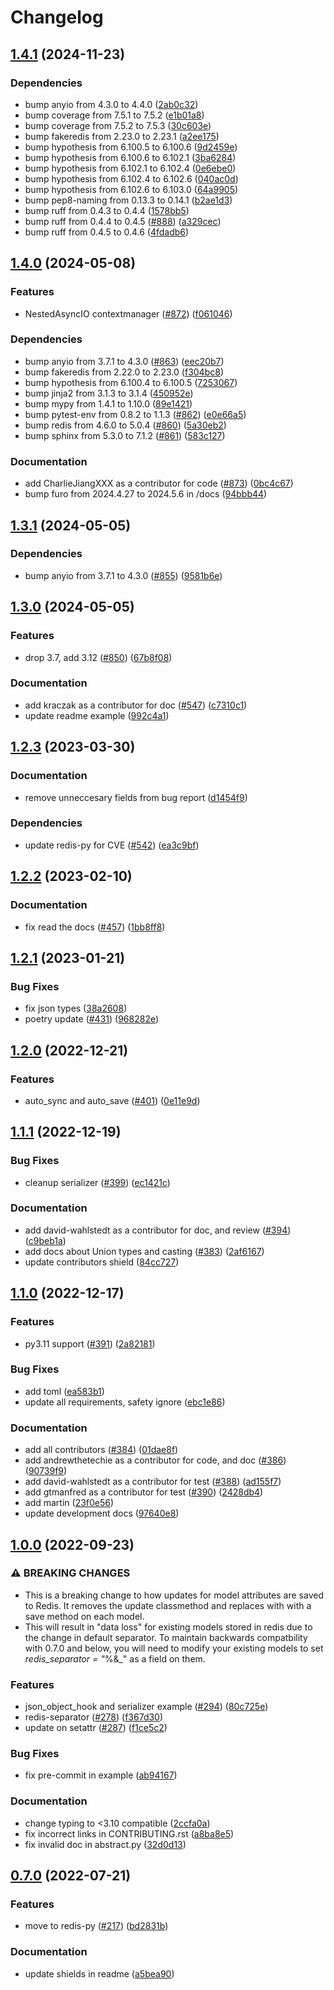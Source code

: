 # Changelog

## [1.4.1](https://github.com/andrewthetechie/pydantic-aioredis/compare/v1.4.0...v1.4.1) (2024-11-23)


### Dependencies

* bump anyio from 4.3.0 to 4.4.0 ([2ab0c32](https://github.com/andrewthetechie/pydantic-aioredis/commit/2ab0c3299a2e1114297a3c643e8b04f9e998658c))
* bump coverage from 7.5.1 to 7.5.2 ([e1b01a8](https://github.com/andrewthetechie/pydantic-aioredis/commit/e1b01a8b4fce969285d5fa6d9a3b3f94a085dd5b))
* bump coverage from 7.5.2 to 7.5.3 ([30c603e](https://github.com/andrewthetechie/pydantic-aioredis/commit/30c603e481c1dd3e63f1cc14c4093c607a1e4063))
* bump fakeredis from 2.23.0 to 2.23.1 ([a2ee175](https://github.com/andrewthetechie/pydantic-aioredis/commit/a2ee175504d576efefaff70e89e5a7e033c21bdf))
* bump hypothesis from 6.100.5 to 6.100.6 ([9d2459e](https://github.com/andrewthetechie/pydantic-aioredis/commit/9d2459e1ea5ece392469a4e4c87a7ef597209430))
* bump hypothesis from 6.100.6 to 6.102.1 ([3ba6284](https://github.com/andrewthetechie/pydantic-aioredis/commit/3ba6284f26e24834598d5175a6db7e8131d6b92d))
* bump hypothesis from 6.102.1 to 6.102.4 ([0e6ebe0](https://github.com/andrewthetechie/pydantic-aioredis/commit/0e6ebe00f2089e20af52e42346aefc9be686d64d))
* bump hypothesis from 6.102.4 to 6.102.6 ([040ac0d](https://github.com/andrewthetechie/pydantic-aioredis/commit/040ac0dd9aeca94d55f9c121ae1e4c3e9ca18daf))
* bump hypothesis from 6.102.6 to 6.103.0 ([64a9905](https://github.com/andrewthetechie/pydantic-aioredis/commit/64a990573a0258662d281ece17ff9d28935e325b))
* bump pep8-naming from 0.13.3 to 0.14.1 ([b2ae1d3](https://github.com/andrewthetechie/pydantic-aioredis/commit/b2ae1d389ee9c496bad156d55d94805ad3021991))
* bump ruff from 0.4.3 to 0.4.4 ([1578bb5](https://github.com/andrewthetechie/pydantic-aioredis/commit/1578bb5cb383d3338aaf3ece7546ac60f54cac45))
* bump ruff from 0.4.4 to 0.4.5 ([#888](https://github.com/andrewthetechie/pydantic-aioredis/issues/888)) ([a329cec](https://github.com/andrewthetechie/pydantic-aioredis/commit/a329cecab10e9d7b7c87e6041f32e4c0d1c86b53))
* bump ruff from 0.4.5 to 0.4.6 ([4fdadb6](https://github.com/andrewthetechie/pydantic-aioredis/commit/4fdadb6dba405838d303d76ca81fe511a3235b0f))

## [1.4.0](https://github.com/andrewthetechie/pydantic-aioredis/compare/v1.3.1...v1.4.0) (2024-05-08)


### Features

* NestedAsyncIO contextmanager ([#872](https://github.com/andrewthetechie/pydantic-aioredis/issues/872)) ([f061046](https://github.com/andrewthetechie/pydantic-aioredis/commit/f06104661b16e516994b3469bb775bcb52ff6508))


### Dependencies

* bump anyio from 3.7.1 to 4.3.0 ([#863](https://github.com/andrewthetechie/pydantic-aioredis/issues/863)) ([eec20b7](https://github.com/andrewthetechie/pydantic-aioredis/commit/eec20b76216aa569b1b39a95ec047843387be0ca))
* bump fakeredis from 2.22.0 to 2.23.0 ([f304bc8](https://github.com/andrewthetechie/pydantic-aioredis/commit/f304bc8840bc45b33ec9fb07a6f3def4ebc91281))
* bump hypothesis from 6.100.4 to 6.100.5 ([7253067](https://github.com/andrewthetechie/pydantic-aioredis/commit/725306722d2aa8b31e736bcb3dbcf16a9440449b))
* bump jinja2 from 3.1.3 to 3.1.4 ([450952e](https://github.com/andrewthetechie/pydantic-aioredis/commit/450952ecedee21734aa9fc633d41924e372cf0d4))
* bump mypy from 1.4.1 to 1.10.0 ([89e1421](https://github.com/andrewthetechie/pydantic-aioredis/commit/89e14214b043b0dfbe36ce3ea792b13fa6602fd6))
* bump pytest-env from 0.8.2 to 1.1.3 ([#862](https://github.com/andrewthetechie/pydantic-aioredis/issues/862)) ([e0e66a5](https://github.com/andrewthetechie/pydantic-aioredis/commit/e0e66a58fb0578337ff4f62ae909792a65a2a84f))
* bump redis from 4.6.0 to 5.0.4 ([#860](https://github.com/andrewthetechie/pydantic-aioredis/issues/860)) ([5a30eb2](https://github.com/andrewthetechie/pydantic-aioredis/commit/5a30eb288a955161df8b026e032d9d4e9129727c))
* bump sphinx from 5.3.0 to 7.1.2 ([#861](https://github.com/andrewthetechie/pydantic-aioredis/issues/861)) ([583c127](https://github.com/andrewthetechie/pydantic-aioredis/commit/583c1275c9ea78f76fc50e0a2dc08b2a83d833c6))


### Documentation

* add CharlieJiangXXX as a contributor for code ([#873](https://github.com/andrewthetechie/pydantic-aioredis/issues/873)) ([0bc4c67](https://github.com/andrewthetechie/pydantic-aioredis/commit/0bc4c67c2f9eb9dd3897710a06f49342021d618c))
* bump furo from 2024.4.27 to 2024.5.6 in /docs ([94bbb44](https://github.com/andrewthetechie/pydantic-aioredis/commit/94bbb444a84a7c69c34632a6c695759003373682))

## [1.3.1](https://github.com/andrewthetechie/pydantic-aioredis/compare/v1.3.0...v1.3.1) (2024-05-05)


### Dependencies

* bump anyio from 3.7.1 to 4.3.0 ([#855](https://github.com/andrewthetechie/pydantic-aioredis/issues/855)) ([9581b6e](https://github.com/andrewthetechie/pydantic-aioredis/commit/9581b6e5787d4a1218dc59447158010ba21d8d8e))

## [1.3.0](https://github.com/andrewthetechie/pydantic-aioredis/compare/v1.2.3...v1.3.0) (2024-05-05)


### Features

* drop 3.7, add 3.12 ([#850](https://github.com/andrewthetechie/pydantic-aioredis/issues/850)) ([67b8f08](https://github.com/andrewthetechie/pydantic-aioredis/commit/67b8f0866f24c2f757ce1d6b94d431b751def97f))


### Documentation

* add kraczak as a contributor for doc ([#547](https://github.com/andrewthetechie/pydantic-aioredis/issues/547)) ([c7310c1](https://github.com/andrewthetechie/pydantic-aioredis/commit/c7310c11c2f7bc9c02d1e5a0dc071eb89fcbf182))
* update readme example ([992c4a1](https://github.com/andrewthetechie/pydantic-aioredis/commit/992c4a12ce83df793c13c9f266a704adb67ab7d4))

## [1.2.3](https://github.com/andrewthetechie/pydantic-aioredis/compare/v1.2.2...v1.2.3) (2023-03-30)


### Documentation

* remove unneccesary fields from bug report ([d1454f9](https://github.com/andrewthetechie/pydantic-aioredis/commit/d1454f91ec394a6f6c0d043ad2511d156808e5df))


### Dependencies

* update redis-py for CVE ([#542](https://github.com/andrewthetechie/pydantic-aioredis/issues/542)) ([ea3c9bf](https://github.com/andrewthetechie/pydantic-aioredis/commit/ea3c9bf177ada446e97f91c55e982c86c4f4b856))

## [1.2.2](https://github.com/andrewthetechie/pydantic-aioredis/compare/v1.2.1...v1.2.2) (2023-02-10)


### Documentation

* fix read the docs ([#457](https://github.com/andrewthetechie/pydantic-aioredis/issues/457)) ([1bb8ff8](https://github.com/andrewthetechie/pydantic-aioredis/commit/1bb8ff8a7f63b0d742a798fc902db8b6fd499561))

## [1.2.1](https://github.com/andrewthetechie/pydantic-aioredis/compare/v1.2.0...v1.2.1) (2023-01-21)


### Bug Fixes

* fix json types ([38a2608](https://github.com/andrewthetechie/pydantic-aioredis/commit/38a26084c65c9f01319318fecc3bfcf43d03474d))
* poetry update ([#431](https://github.com/andrewthetechie/pydantic-aioredis/issues/431)) ([968282e](https://github.com/andrewthetechie/pydantic-aioredis/commit/968282e4c87ac324e2380853508a189d0fcfe39d))

## [1.2.0](https://github.com/andrewthetechie/pydantic-aioredis/compare/v1.1.1...v1.2.0) (2022-12-21)


### Features

* auto_sync and auto_save ([#401](https://github.com/andrewthetechie/pydantic-aioredis/issues/401)) ([0e11e9d](https://github.com/andrewthetechie/pydantic-aioredis/commit/0e11e9dedef38c8d7b6226a143e7a3ae7ad2a340))

## [1.1.1](https://github.com/andrewthetechie/pydantic-aioredis/compare/v1.1.0...v1.1.1) (2022-12-19)


### Bug Fixes

* cleanup serializer ([#399](https://github.com/andrewthetechie/pydantic-aioredis/issues/399)) ([ec1421c](https://github.com/andrewthetechie/pydantic-aioredis/commit/ec1421c55608d87400eeb3e49332c61dddc0c5f6))


### Documentation

* add david-wahlstedt as a contributor for doc, and review ([#394](https://github.com/andrewthetechie/pydantic-aioredis/issues/394)) ([c9beb1a](https://github.com/andrewthetechie/pydantic-aioredis/commit/c9beb1aa85a7c394aceb0ab5cde10f6dfb32bf1a))
* add docs about Union types and casting ([#383](https://github.com/andrewthetechie/pydantic-aioredis/issues/383)) ([2af6167](https://github.com/andrewthetechie/pydantic-aioredis/commit/2af61672e3fb02db60f5faea0a6bf1fd528dcb6a))
* update contributors shield ([84cc727](https://github.com/andrewthetechie/pydantic-aioredis/commit/84cc727763f7757ead8ecaf870885e4dd71636b0))

## [1.1.0](https://github.com/andrewthetechie/pydantic-aioredis/compare/v1.0.0...v1.1.0) (2022-12-17)


### Features

* py3.11 support ([#391](https://github.com/andrewthetechie/pydantic-aioredis/issues/391)) ([2a82181](https://github.com/andrewthetechie/pydantic-aioredis/commit/2a82181ffb29ed7e26c314a0b9d9f0f2f29a6abb))


### Bug Fixes

* add toml ([ea583b1](https://github.com/andrewthetechie/pydantic-aioredis/commit/ea583b152c2aecf31495cc95303ba79ec821e799))
* update all requirements, safety ignore ([ebc1e86](https://github.com/andrewthetechie/pydantic-aioredis/commit/ebc1e863e251c9d8a7976d75335f84b29d1d2b4b))


### Documentation

* add all contributors ([#384](https://github.com/andrewthetechie/pydantic-aioredis/issues/384)) ([01dae8f](https://github.com/andrewthetechie/pydantic-aioredis/commit/01dae8fbfe706bba60e6be429ad040c4d641ecef))
* add andrewthetechie as a contributor for code, and doc ([#386](https://github.com/andrewthetechie/pydantic-aioredis/issues/386)) ([90739f9](https://github.com/andrewthetechie/pydantic-aioredis/commit/90739f9bae9667662175811404b7ecc3d7ca76ec))
* add david-wahlstedt as a contributor for test ([#388](https://github.com/andrewthetechie/pydantic-aioredis/issues/388)) ([ad155f7](https://github.com/andrewthetechie/pydantic-aioredis/commit/ad155f79e303d72a9717021ae89668e51d8f50d6))
* add gtmanfred as a contributor for test ([#390](https://github.com/andrewthetechie/pydantic-aioredis/issues/390)) ([2428db4](https://github.com/andrewthetechie/pydantic-aioredis/commit/2428db486b9fcd2ce654c711f5a7fe5b25f456de))
* add martin ([23f0e56](https://github.com/andrewthetechie/pydantic-aioredis/commit/23f0e560a65bad108b82f6e4f40384ff69156e26))
* update development docs ([97640e8](https://github.com/andrewthetechie/pydantic-aioredis/commit/97640e843f2f201f88e6c3ed580fd5947464e00a))

## [1.0.0](https://github.com/andrewthetechie/pydantic-aioredis/compare/v0.7.0...v1.0.0) (2022-09-23)


### ⚠ BREAKING CHANGES

* This is a breaking change to how updates for model attributes are saved to Redis. It removes the update classmethod and replaces with with a save method on each model.
* This will result in "data loss" for existing models stored in redis due to the change in default separator. To maintain backwards compatbility with 0.7.0 and below, you will need to modify your existing models to set _redis_separator = "_%&_" as a field on them.

### Features

* json_object_hook and serializer example ([#294](https://github.com/andrewthetechie/pydantic-aioredis/issues/294)) ([80c725e](https://github.com/andrewthetechie/pydantic-aioredis/commit/80c725e087b1a09917df1770ebc676139808b2cb))
* redis-separator ([#278](https://github.com/andrewthetechie/pydantic-aioredis/issues/278)) ([f367d30](https://github.com/andrewthetechie/pydantic-aioredis/commit/f367d300751b3a7550b54c31f6a7da58e9296351))
* update on setattr ([#287](https://github.com/andrewthetechie/pydantic-aioredis/issues/287)) ([f1ce5c2](https://github.com/andrewthetechie/pydantic-aioredis/commit/f1ce5c2b1fe292cfe8dd509cac477f617e36c057))


### Bug Fixes

* fix pre-commit in example ([ab94167](https://github.com/andrewthetechie/pydantic-aioredis/commit/ab94167a8ff22b5290f05a4b2eb3ea11a2fb4ab0))


### Documentation

* change typing to <3.10 compatible ([2ccfa0a](https://github.com/andrewthetechie/pydantic-aioredis/commit/2ccfa0a38911e2fce0c6baaa79d3d39a896e2613))
* fix incorrect links in CONTRIBUTING.rst ([a8ba8e5](https://github.com/andrewthetechie/pydantic-aioredis/commit/a8ba8e5626baf18a710577db946d52a6ddaed6fa))
* fix invalid doc in abstract.py ([32d0d13](https://github.com/andrewthetechie/pydantic-aioredis/commit/32d0d137fe87024f45e1875fe349d819a957f3f0))

## [0.7.0](https://github.com/andrewthetechie/pydantic-aioredis/compare/v0.6.0...v0.7.0) (2022-07-21)


### Features

* move to redis-py ([#217](https://github.com/andrewthetechie/pydantic-aioredis/issues/217)) ([bd2831b](https://github.com/andrewthetechie/pydantic-aioredis/commit/bd2831b66b7a4949cbd5f116b508d6cb54361321))


### Documentation

* update shields in readme ([a5bea90](https://github.com/andrewthetechie/pydantic-aioredis/commit/a5bea90df6a68eca2a08d01747d32bc1fdf03648))
